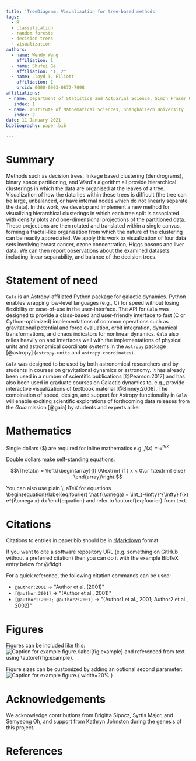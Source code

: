 ```yaml
---
title: 'TreeDiagram: Visualization for tree-based methods'
tags:
  - R
  - classification
  - random forests
  - decision trees
  - visualization
authors:
  - name: Wendy Wang
    affiliation: 1
  - name: Shufei Ge
    affiliation: "1, 2"
  - name: Lloyd T. Elliott
    affiliation: 1
    orcid: 0000-0003-0872-7098
affiliations:
 - name: Department of Statistics and Actuarial Science, Simon Fraser University
   index: 1
 - name: Institute of Mathematical Sciences, ShanghaiTech University
   index: 2
date: 11 January 2021
bibliography: paper.bib

---
```


# Summary

Methods such as decision trees, linkage based clustering (dendrograms), binary space partitioning, and Ward's algorithm all provide hierarchical clusterings in which the data are organised at the leaves of a tree. Visualization of how the data lies within these trees is difficult (the tree can be large, unbalanced, or have internal nodes which do not linearly separate the data). In this work, we develop and implement a new method for visualizing hierarchical clusterings in which each tree split is associated with density plots and one-dimensional projections of the partitioned data. These projections are then rotated and translated within a single canvas, forming a fractal-like organisation from which the nature of the clustering can be readily appreciated. We apply this work to visualization of  four data sets involving breast cancer, ozone concentration, Higgs bosons and liver data. We can then report observations about the examined datasets including linear separability, and balance of the decision trees.

# Statement of need

`Gala` is an Astropy-affiliated Python package for galactic dynamics. Python
enables wrapping low-level languages (e.g., C) for speed without losing
flexibility or ease-of-use in the user-interface. The API for `Gala` was
designed to provide a class-based and user-friendly interface to fast (C or
Cython-optimized) implementations of common operations such as gravitational
potential and force evaluation, orbit integration, dynamical transformations,
and chaos indicators for nonlinear dynamics. `Gala` also relies heavily on and
interfaces well with the implementations of physical units and astronomical
coordinate systems in the `Astropy` package [@astropy] (`astropy.units` and
`astropy.coordinates`).

`Gala` was designed to be used by both astronomical researchers and by
students in courses on gravitational dynamics or astronomy. It has already been
used in a number of scientific publications [@Pearson:2017] and has also been
used in graduate courses on Galactic dynamics to, e.g., provide interactive
visualizations of textbook material [@Binney:2008]. The combination of speed,
design, and support for Astropy functionality in `Gala` will enable exciting
scientific explorations of forthcoming data releases from the *Gaia* mission
[@gaia] by students and experts alike.

# Mathematics

Single dollars ($) are required for inline mathematics e.g. $f(x) = e^{\pi/x}$

Double dollars make self-standing equations:

$$\Theta(x) = \left\{\begin{array}{l}
0\textrm{ if } x < 0\cr
1\textrm{ else}
\end{array}\right.$$

You can also use plain \LaTeX for equations
\begin{equation}\label{eq:fourier}
\hat f(\omega) = \int_{-\infty}^{\infty} f(x) e^{i\omega x} dx
\end{equation}
and refer to \autoref{eq:fourier} from text.

# Citations

Citations to entries in paper.bib should be in
[rMarkdown](http://rmarkdown.rstudio.com/authoring_bibliographies_and_citations.html)
format.

If you want to cite a software repository URL (e.g. something on GitHub without a preferred
citation) then you can do it with the example BibTeX entry below for @fidgit.

For a quick reference, the following citation commands can be used:
- `@author:2001`  ->  "Author et al. (2001)"
- `[@author:2001]` -> "(Author et al., 2001)"
- `[@author1:2001; @author2:2001]` -> "(Author1 et al., 2001; Author2 et al., 2002)"

# Figures

Figures can be included like this:
![Caption for example figure.\label{fig:example}](figure.png)
and referenced from text using \autoref{fig:example}.

Figure sizes can be customized by adding an optional second parameter:
![Caption for example figure.](figure.png){ width=20% }

# Acknowledgements

We acknowledge contributions from Brigitta Sipocz, Syrtis Major, and Semyeong
Oh, and support from Kathryn Johnston during the genesis of this project.

# References
